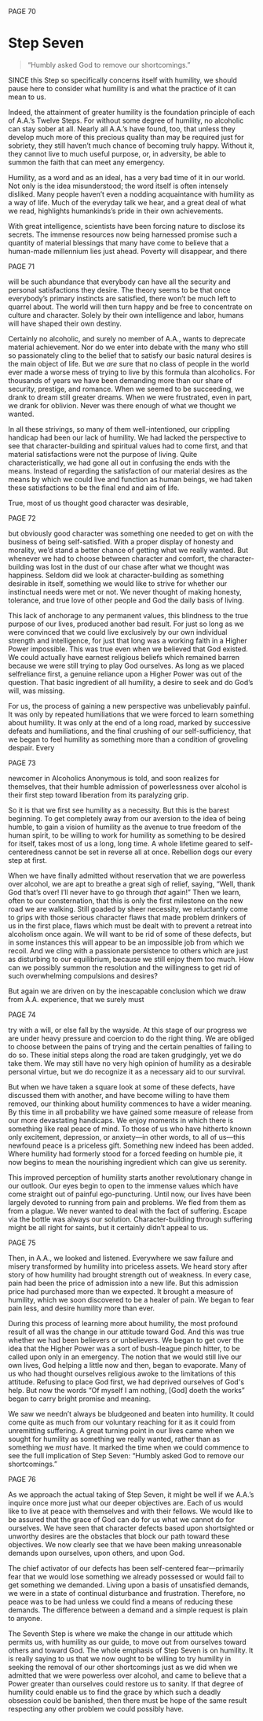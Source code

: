 PAGE 70

Step Seven
====================
> “Humbly asked God to remove our shortcomings.”

SINCE this Step so specifically concerns itself with humility, we should pause here to consider what humility is and what the practice of it can mean to us.

  Indeed, the attainment of greater humility is the foundation principle of each of A.A.’s Twelve Steps. For without some degree of humility, no alcoholic can stay sober at all. Nearly all A.A.’s have found, too, that unless they develop much more of this precious quality than may be required just for sobriety, they still haven’t much chance of becoming truly happy. Without it, they cannot live to much useful purpose, or, in adversity, be able to summon the faith that can meet any emergency.

  Humility, as a word and as an ideal, has a very bad time of it in our world. Not only is the idea misunderstood; the word itself is often intensely disliked. Many people haven’t even a nodding acquaintance with humility as a way of life. Much of the everyday talk we hear, and a great deal of what we read, highlights humankinds’s pride in their own achievements.

  With great intelligence, scientists have been forcing nature to disclose its secrets. The immense resources now being harnessed promise such a quantity of material blessings that many have come to believe that a human-made millennium lies just ahead. Poverty will disappear, and there

PAGE 71

will be such abundance that everybody can have all the security and personal satisfactions they desire. The theory seems to be that once everybody’s primary instincts are satisfied, there won’t be much left to quarrel about. The world will then turn happy and be free to concentrate on culture and character. Solely by their own intelligence and labor, humans will have shaped their own destiny.

  Certainly no alcoholic, and surely no member of A.A., wants to deprecate material achievement. Nor do we enter into debate with the many who still so passionately cling to the belief that to satisfy our basic natural desires is the main object of life. But we _are_ sure that no class of people in the world ever made a worse mess of trying to live by this formula than alcoholics. For thousands of years we have been demanding more than our share of security, prestige, and romance. When we seemed to be succeeding, we drank to dream still greater dreams. When we were frustrated, even in part, we drank for oblivion. Never was there enough of what we thought we wanted.

  In all these strivings, so many of them well-intentioned, our crippling handicap had been our lack of humility. We had lacked the perspective to see that character-building and spiritual values had to come first, and that material satisfactions were not the purpose of living. Quite characteristically, we had gone all out in confusing the ends with the means. Instead of regarding the satisfaction of our material desires as the means by which we could live and function as human beings, we had taken these satisfactions to be the final end and aim of life.

  True, most of us thought good character was desirable,

PAGE 72

but obviously good character was something one needed to get on with the business of being self-satisfied. With a proper display of honesty and morality, we’d stand a better chance of getting what we really wanted. But whenever we had to choose between character and comfort, the character-building was lost in the dust of our chase after what we thought was happiness. Seldom did we look at character-building as something desirable in itself, something we would like to strive for whether our instinctual needs were met or not. We never thought of making honesty, tolerance, and true love of other people and God the daily basis of living.

  This lack of anchorage to any permanent values, this blindness to the true purpose of our lives, produced another bad result. For just so long as we were convinced that we could live exclusively by our own individual strength and intelligence, for just that long was a working faith in a Higher Power impossible. This was true even when we believed that God existed. We could actually have earnest religious beliefs which remained barren because we were still trying to play God ourselves. As long as we placed selfreliance first, a genuine reliance upon a Higher Power was out of the question. That basic ingredient of all humility, a desire to seek and do God’s will, was missing.

  For us, the process of gaining a new perspective was unbelievably painful. It was only by repeated humiliations that we were forced to learn something about humility. It was only at the end of a long road, marked by successive defeats and humiliations, and the final crushing of our self-sufficiency, that we began to feel humility as something more than a condition of groveling despair. Every

PAGE 73

newcomer in Alcoholics Anonymous is told, and soon realizes for themselves, that their humble admission of powerlessness over alcohol is their first step toward liberation from its paralyzing grip.

  So it is that we first see humility as a necessity. But this is the barest beginning. To get completely away from our aversion to the idea of being humble, to gain a vision of humility as the avenue to true freedom of the human spirit, to be willing to work for humility as something to be desired for itself, takes most of us a long, long time. A whole lifetime geared to self-centeredness cannot be set in reverse all at once. Rebellion dogs our every step at first.

  When we have finally admitted without reservation that we are powerless over alcohol, we are apt to breathe a great sigh of relief, saying, “Well, thank God that’s over! I’ll never have to go through _that_ again!” Then we learn, often to our consternation, that this is only the first milestone on the new road we are walking. Still goaded by sheer necessity, we reluctantly come to grips with those serious character flaws that made problem drinkers of us in the first place, flaws which must be dealt with to prevent a retreat into alcoholism once again. We will want to be rid of some of these defects, but in some instances this will appear to be an impossible job from which we recoil. And we cling with a passionate persistence to others which are just as disturbing to our equilibrium, because we still enjoy them too much. How can we possibly summon the resolution and the willingness to get rid of such overwhelming compulsions and desires?

  But again we are driven on by the inescapable conclusion which we draw from A.A. experience, that we surely must

PAGE 74

try with a will, or else fall by the wayside. At this stage of our progress we are under heavy pressure and coercion to do the right thing. We are obliged to choose between the pains of trying and the certain penalties of failing to do so. These initial steps along the road are taken grudgingly, yet we do take them. We may still have no very high opinion of humility as a desirable personal virtue, but we do recognize it as a necessary aid to our survival.

  But when we have taken a square look at some of these defects, have discussed them with another, and have become willing to have them removed, our thinking about humility commences to have a wider meaning. By this time in all probability we have gained some measure of release from our more devastating handicaps. We enjoy moments in which there is something like real peace of mind. To those of us who have hitherto known only excitement, depression, or anxiety—in other words, to all of us—this newfound peace is a priceless gift. Something new indeed has been added. Where humility had formerly stood for a forced feeding on humble pie, it now begins to mean the nourishing ingredient which can give us serenity.

  This improved perception of humility starts another revolutionary change in our outlook. Our eyes begin to open to the immense values which have come straight out of painful ego-puncturing. Until now, our lives have been largely devoted to running from pain and problems. We fled from them as from a plague. We never wanted to deal with the fact of suffering. Escape via the bottle was always our solution. Character-building through suffering might be all right for saints, but it certainly didn’t appeal to us.

PAGE 75

  Then, in A.A., we looked and listened. Everywhere we saw failure and misery transformed by humility into priceless assets. We heard story after story of how humility had brought strength out of weakness. In every case, pain had been the price of admission into a new life. But this admission price had purchased more than we expected. It brought a measure of humility, which we soon discovered to be a healer of pain. We began to fear pain less, and desire humility more than ever.

  During this process of learning more about humility, the most profound result of all was the change in our attitude toward God. And this was true whether we had been believers or unbelievers. We began to get over the idea that the Higher Power was a sort of bush-league pinch hitter, to be called upon only in an emergency. The notion that we would still live our own lives, God helping a little now and then, began to evaporate. Many of us who had thought ourselves religious awoke to the limitations of this attitude. Refusing to place God first, we had deprived ourselves of God's help. But now the words “Of myself I am nothing, [God] doeth the works” began to carry bright promise and meaning.

  We saw we needn’t always be bludgeoned and beaten into humility. It could come quite as much from our voluntary reaching for it as it could from unremitting suffering. A great turning point in our lives came when we sought for humility as something we really wanted, rather than as something we _must_ have. It marked the time when we could commence to see the full implication of Step Seven: “Humbly asked God to remove our shortcomings.”

PAGE 76

  As we approach the actual taking of Step Seven, it might be well if we A.A.’s inquire once more just what our deeper objectives are. Each of us would like to live at peace with themselves and with their fellows. We would like to be assured that the grace of God can do for us what we cannot do for ourselves. We have seen that character defects based upon shortsighted or unworthy desires are the obstacles that block our path toward these objectives. We now clearly see that we have been making unreasonable demands upon ourselves, upon others, and upon God.

  The chief activator of our defects has been self-centered fear—primarily fear that we would lose something we already possessed or would fail to get something we demanded. Living upon a basis of unsatisfied demands, we were in a state of continual disturbance and frustration. Therefore, no peace was to be had unless we could find a means of reducing these demands. The difference between a demand and a simple request is plain to anyone.

  The Seventh Step is where we make the change in our attitude which permits us, with humility as our guide, to move out from ourselves toward others and toward God. The whole emphasis of Step Seven is on humility. It is really saying to us that we now ought to be willing to try humility in seeking the removal of our other shortcomings just as we did when we admitted that we were powerless over alcohol, and came to believe that a Power greater than ourselves could restore us to sanity. If that degree of humility could enable us to find the grace by which such a deadly obsession could be banished, then there must be hope of the same result respecting any other problem we could possibly have.
